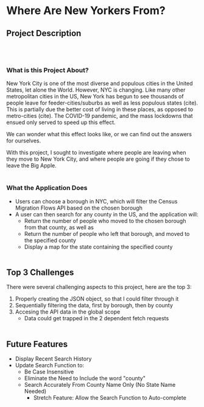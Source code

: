 # Where Are New Yorkers From?

## Project Description
<br></br>
### What is this Project About?

New York City is one of the most diverse and populous cities in the United States, let alone the World. However, NYC is changing. Like many other metropolitan cities in the US, New York has begun to see thousands of people leave for feeder-cities/suburbs as well as less populous states (cite). This is partially due the better cost of living in these places, as opposed to metro-cities (cite). The COVID-19 pandemic, and the mass lockdowns that ensued only served to speed up this effect. 

We can wonder what this effect looks like, or we can find out the answers for ourselves. 

With this project, I sought to investigate where people are leaving when they move to New York City, and where people are going if they chose to leave the Big Apple. 
<br></br>

### What the Application Does

- Users can choose a borough in NYC, which will filter the Census Migration Flows API based on the chosen borough
- A user can then search for any county in the US, and the application will: 
    - Return the number of people who moved to the chosen borough from that county, as well as
    - Return the number of people who left that borough, and moved to the specified county
    - Display a map for the state containing the specified county
<br></br>

## Top 3 Challenges
There were several challenging aspects to this project, here are the top 3:

1. Properly creating the JSON object, so that I could filter through it
2. Sequentially filtering the data, first by borough, then by county
3. Accesing the API data in the global scope
    * Data could get trapped in the 2 dependent fetch requests
<br></br>

## Future Features
- Display Recent Search History
- Update Search Function to:
    - Be Case Insensitive
    - Eliminate the Need to Include the word "county" 
    - Search Accurately From County Name Only (No State Name Needed)
        - Stretch Feature: Allow the Search Function to Auto-complete
    